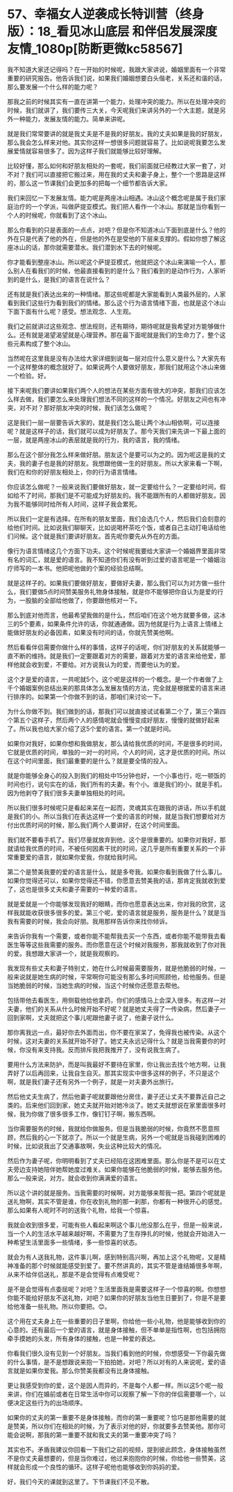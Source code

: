 # 57、幸福女人逆袭成长特训营（终身版）：18_看见冰山底层 和伴侣发展深度友情_1080p[防断更微kc58567]

我不知道大家还记得吗？在一开始的时候呢，我跟大家讲说，婚姻里面有一个非常重要的研究报告。他告诉我们说，如果我们婚姻想要白头偕老，关系还和谐的话，那么要发展一个什么样的能力呢？

那我之前的时候其实有一直在讲第一个能力，处理冲突的能力。所以在处理冲突的时候，我们就讲了，我们要传三大关，今天呢我们来讲另外的一个大主题，就是另外一种能力，发展友情的能力。简单来讲呢。

就是我们常常要讲的就是我丈夫是不是我的好朋友。我的丈夫如果是我的好朋友，那么我会怎么样来对他。其实你这样一想很多问题就容易了。比如说呢我要怎么发展爱情就容易很多了。因为这样子我们就能够比较好理解。

比较好懂，那么如何和好朋友相处的一套呢，我们前面就已经教过大家一套了，对不对？我们可以直接把它搬过来，用在我的丈夫和妻子身上，整个一个思路是这样的，那么这一节课我们会更加多的把每一个细节都告诉大家。

我们来回忆一下发展友情。能力呢是两座冰山相遇。冰山这个概念呢是属于我们家庭治疗的一个学派，叫做萨提亚模式。我们把人看作一个冰山。那就是当你看到一个人的时候呢，你就看到了这个冰山。

那么你看到的只是表面的一点点，对吧？但是你不知道冰山下面到底是什么？他的外在只是代表了他的外在，但是他的外在是受他的下层来支撑的。假如你想了解这座冰山的话，那你就需要潜水。我们潜到水下去的时候呢。

你才能看到整座冰山。所以呢这个萨提亚模式，他就把这个冰山来演喻一个人，那么别人在看我们的时候，他最直接看到的是什么？我们看到的是动作行为，人家听到的是什么，是我们的语言在说什么？

还有就是我们表达出来的一种情绪。那这些呢都是大家能看到人类最外层的，人家看到我们这些行为看到我们的情绪。那么这个行为语言情绪下面，也就是这个冰山下面下面有什么呢？感受。想法观念、人生观。

我们之前就讲过这些观念、想法规则，还有期待，期待呢就是我希望对方能够做什么。还有就是渴望渴望就是心理营养。那在最下面呢就是我们的生命力了，整个这些元素构成了整个冰山。

当然呢在这里我是没有办法给大家详细到说每一层对应什么意义是什么？大家先有一个这样整体的概念就好了。如果说两个人要做好朋友，那我们就用这个冰山来做一个检验。好。

接下来呢我们要讲如果我们两个人的想法在某些方面有很大的冲突，那我们应该怎么样去做，我们要怎么来处理我们想法不同的这样的一个情况。好朋友之间也有冲突，对不对？那好朋友冲突的时候，我们该怎么做呢？

这是我们一层一层要告诉大家的，就是我们怎么能让两个冰山相依啊，可以连接呢？就是这样子的话，我们就可以成为好朋友了。那今天我们来先讲一下最上面的一层，就是两座冰山的表层就是我的行为，我的语言，我的情绪。

那么在这个部分我怎么样来做好朋。朋友这个是要可以为之的。因为呢这是我的丈夫，我的妻子也是我的好朋友。我想跟他做一生的好朋友。所以大家来看一下啊，我们在和你的好朋友相处上，你的行为语言情绪。

你应该怎么做呢？一般来说我们要做好朋友，就一定要给什么？一定要给时间，假如给不了时间，那我们是不可能成为好朋友的。我不能跟所有的人都做好朋友。因为我不能够同时给所有人时间，这样子我会累死。

所以我们一定是有选择。在所有的朋友里面，我们会选几个人，然后我们会刻意的给他们时间。比如说我们聊聊天，比如说喝杯茶吃个饭，或者自己主动打电话给他们问候。这个就是我们要讲好朋友。首先呢你要先从外在的方面。

像行为语言情绪这几个方面下功夫。这个时候呢我要给大家讲一个婚姻界里面非常有名的词汇，就是爱的语言。我不知道你们有没有听到过爱的语言呢是一个婚姻治疗师写的一本书。他把呢他做的个案的经验总结啊。

就是这样子的。如果我们要做好朋友，要做好夫妻，那么我们可以为对方做一些什么，我们要做5点时间赞美服务礼物身体接触，就是你不能够把你自认为是爱的行为，一股脑的全部给他做了，你要跟他核对一下。

那么到底对他而言，他最希望我做的是什么，然后咱们在这个地方就要多做，这冰三的5个要素，如果条件允许的话，你就通通做。因为他就是行为上语言上情绪上能做好朋友的必备因素，如果没有时间的话，你就先赞美他啊。

然后看看伴侣需要你做什么样的事情，这样子的话呢，你们好朋友的关系就能够一直不断的维持。就是我们一定要跟着对方的需要，跟着对方爱的语言来给他爱，那样他就会收到爱，不要给。对方说我认为的爱，而要他认为的爱。

这个才是爱的语言，一共呢就5个。这个呢是这样的一个概念。是一个作者做了上千个婚姻案例总结出来的那具体怎么发展友情的方法，完全就是根据爱的语言来进行排序的。如果第一个你做不到的话，那咱们来讨论一下。

为什么你做不到。我们做到的话，那我们可以就直接试试看第二个了，第三个第四个第五个这样子，然后两个人的感情呢就会慢慢变成好朋友，慢慢的就做好起来了。所以我也给大家介绍了这5个爱的语言。第一个就是时间。

如果你对我好，如果你想和我做朋友，那么请给我优质的时间，不是很多的时间，它就是优质的时间，单独的一对一的时间，个人的时间，这才是优质的时间。所以在这个时间里面，我们最重要的是什么？就是要全情的投入。

就是你能够全身心的投入到我们的相处中15分钟也好，一个小事也行，吃一顿饭的时间也行，说句实在的话，我们所有的夫妻。有个小。谁是我们的小，就是手机，因为他剥夺了我们很多夫妻单独相处的时间。

所以我们很多时候呢只是看起来呆在一起而，灵魂其实在跟我的讲话，所以手机就是我们的小。所以当我们在表达这样一个爱的语言的时候，就是当我们想要给对方付出优质时间的时候，那么我们两个人要讲好，在这个时间里面。

我们就不要看手机了。我们尽量就放弃到他，这个是很重要的。如果你对我好，那就请给我优质的时间，不被任何因素干扰的时间，这几乎是所有重要关系的一个非常重要爱的语言，就如果你爱我，你就给我时间。

第二个是赞美我要的爱的语言是什么，就是多夸我。如果你看到我做了什么事儿。如果你觉得还可以，如果你觉得还不错，你愿意去赞美我的话，那肯定我就收到爱了，这也是很多丈夫和妻子需要的一种爱的语言。

就是爱就是一个你能够发现我好的眼睛，而你也愿意表达出来，你对我的欣赏，这样我就能收获很多很多的爱。第三个呢，爱的语言就是服务，服务是什么？就是当我有需要的时候，我会向好朋。我用那样告诉你来找你倾诉。

来告诉你我有一个需要，或者你能不能帮我去买一个东西，或者你能不能带我去看医生等等这些我需要的服务。而你愿意在这个时候对我服务，那我就收到了你对我的爱。我想跟大家讲一个，就是我观察的。

我发现有些丈夫和妻子特别丈，她在什么时候最需要服务，就是他脆弱的时候，一般来说就是她生病的时候，平常啊你可能没有那么多时间照顾他，给他服务。但是当她脆弱的时候，当她生病的时候，当这个时候你还愿意去帮他。

包括带他去看医生，用侧载他给他拿药，你们的感情马上会深入很多。有这样一对夫妻，他们的关系从什么时候开始不好呢？就是她丈夫得了一传染病，然后妻子一回到家啊，丈夫就把这个事儿呢跟他妻子说了，他妻子说什么。

那你离我远一点，最好你去外面而出，你不要在家呆了，免得我也被传染。从这个时候，这对夫妻的关系就开始不好了。她丈夫永远记得什么？就是当我需要你的时候，你没有来支持我。反而排斥我把我推开了，没有说我生病了。

要用什么方法来防护，而是叫我最好不要待在家里，你让我出去找个地方啊，让我弄好了以后再回来，让我自生自灭。那其实现实中很多这样的例子，不只是这个啊，就是我们妻子还有另外一个例子，就是一对夫妻外出旅行。

然后他丈夫生病了，然后他妻子呢就要跟他分房住，妻子还让丈夫不要靠近自己之类的。后来他们回到家，她丈夫就开始对她冷淡了。她丈夫就想说在家里面很多时候，我为你做了很多很多工作，像钉钉子啊，搬东西啊。

当你需要服务的时候，我就给你做服务。但是当我脆弱的时候，你竟然不愿意照顾，然后我的心一下就凉了。所以一个就是生病，另外一个呢就是当我碰到困难的时候，比如说我出了交通事故啊，失业这种比较大的情况。

然后作为妻子呢，你明明看到了丈夫已经陷在这困难里面。那么你是不是可以在丈夫旁边支持她陪伴她帮她度过难关。如果你能够在他脆弱的时候，能够去服务他。那么一般来说，对方。就会收到你满满爱的语言。

所以这个讲的就是服务。当我需要的时候啊，对方能够来帮我一把。第四个呢就是送礼物啊，其实不管是谁，你在收到礼物的那一刹那，你都有一种很开心的感觉。那么如果有人呢时不时的送我个礼物，给我一个惊喜。

我就会收到很多爱，可能有些人看起来啊这个事儿他没那么在乎，但是一般来说，当一个人的生活水平越来越好啊，不需要为了生存挣扎的时候，他就会开始进入一种希望生活里面多一些情绪，多一些惊喜的状态。

就会为有人送我礼物，这件事儿啊，感到特别高兴啊，再加上这个礼物呢，又是精神准备的那个时候就能感受到爱了。要不然讲真的，其实不管是谁结婚很多年啊，从来不给伴侣送礼，那是不是会觉得有点难受呢？

是不是会觉得有点委屈呢？对吧？生活里面我是需要这样子一个惊喜的啊。你想想你能不能给好朋友不送礼物，对吧？如果你的好朋友当他生日要到了，你是不是要给他准备一些礼物。所以你要把。😊。

这个用在丈夫身上在一些重要的日子里啊，你给他一些小礼物，他是能够收到你的心意的。还有最后一个爱的语言，就是身体接触，但不单单是指性啊，也包括拥抱牵手摸她的头发，所有身体的接触，也是一种爱的表达。

你看我们很久没有见到一个好朋友。当我们看到他的时候，你想感受一下你最先做的什么事情，是不是想跟说来抱一下拍拍她，对吧？所以对有的人来说呢，爱的语言就是如果你爱我。那么你赞美我都没有比身体接触。

更让我感受到你的爱，这个是因人而异的，不是每个人都一样。所以这5个呢一般来讲，你们在婚前或者在日常生活中你可以观察了解一下你的伴侣需要哪一个，以便决定这些行为的出场顺序。

如果你的丈夫的第一重要不是身体接触，而你的第一重要呢？恰巧是那他需要的就是赞美，所以你们在相处的时候，为了表示对他的好，你就要多去赞美他。那你可能会说啊，那我的第一重要不就和我丈夫的第一重要冲突了吗？

其实也不。矛盾我建议你回看一下我们之前的视频，提到彼此顾念，身体接触虽然不是你丈夫最想要的，但是当你难过，他过来抱抱你的时候，你给他一些赞美，这样就会形成一个良性的循环。这样子呢他也能够收到你妈妈的爱。

好，我们今天的课就到这里了。下节课我们不见不散。